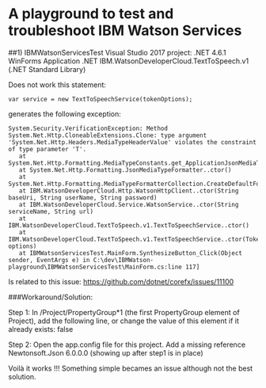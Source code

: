# A playground to test and troubleshoot IBM Watson Services

##1) IBMWatsonServicesTest
Visual Studio 2017 project:
.NET 4.6.1 WinForms Application
.NET IBM.WatsonDeveloperCloud.TextToSpeech.v1 (.NET Standard Library)

Does not work this statement:

```
var service = new TextToSpeechService(tokenOptions);
```

generates the following exception:
```
System.Security.VerificationException: Method System.Net.Http.CloneableExtensions.Clone: type argument 'System.Net.Http.Headers.MediaTypeHeaderValue' violates the constraint of type parameter 'T'.
   at System.Net.Http.Formatting.MediaTypeConstants.get_ApplicationJsonMediaType()
   at System.Net.Http.Formatting.JsonMediaTypeFormatter..ctor()
   at System.Net.Http.Formatting.MediaTypeFormatterCollection.CreateDefaultFormatters()
   at IBM.WatsonDeveloperCloud.Http.WatsonHttpClient..ctor(String baseUri, String userName, String password)
   at IBM.WatsonDeveloperCloud.Service.WatsonService..ctor(String serviceName, String url)
   at IBM.WatsonDeveloperCloud.TextToSpeech.v1.TextToSpeechService..ctor()
   at IBM.WatsonDeveloperCloud.TextToSpeech.v1.TextToSpeechService..ctor(TokenOptions options)
   at IBMWatsonServicesTest.MainForm.SynthesizeButton_Click(Object sender, EventArgs e) in C:\dev\IBMWatson-playground\IBMWatsonServicesTest\MainForm.cs:line 117]
```

Is related to this issue: https://github.com/dotnet/corefx/issues/11100

 
###Workaround/Solution:

Step 1:
In /Project/PropertyGroup*1 (the first PropertyGroup element of Project), add the following line, or change the value of this element if it already exists: <AutoGenerateBindingRedirects>false</AutoGenerateBindingRedirects>

Step 2:
Open the app.config file for this project. Add a missing reference Newtonsoft.Json 6.0.0.0 (showing up after step1 is in place)
<runtime>
	<assemblyBinding xmlns="urn:schemas-microsoft-com:asm.v1">
		<dependentAssembly>
			<assemblyIdentity name="Newtonsoft.Json" publicKeyToken="30ad4fe6b2a6aeed" culture="neutral" />
			<bindingRedirect oldVersion="0.0.0.0-11.0.0.0" newVersion="11.0.0.0" />
		</dependentAssembly>
	</assemblyBinding>
</runtime>

Voilà it works !!! Something simple becames an issue although not the best solution.
